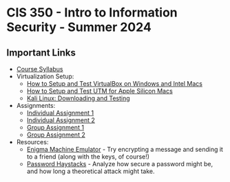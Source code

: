 # CIS 350 - Intro to Information Security - Summer 2024

## Important Links

* [Course Syllabus](SYLLABUS.md)
* Virtualization Setup:
  * [How to Setup and Test VirtualBox on Windows and Intel Macs](VIRTUALBOX.md)
  * [How to Setup and Test UTM for Apple Silicon Macs](UTM.md)
  * [Kali Linux: Downloading and Testing](KALI.md)
* Assignments:
  * [Individual Assignment 1](I_ASSIGN1.md)
  * [Individual Assignment 2](I_ASSIGN2.md)
  * [Group Assignment 1](G_ASSIGN1.md)
  * [Group Assignment 2](G_ASSIGN2.md)
* Resources:
  * [Enigma Machine Emulator](https://www.101computing.net/enigma-machine-emulator/) - Try encrypting a message and sending it to a friend (along with the keys, of course!)
  * [Password Haystacks](https://www.grc.com/haystack.htm) - Analyze how secure a password might be, and how long a theoretical attack might take.
  